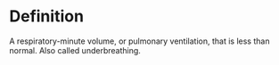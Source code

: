 # Definition

A respiratory-minute volume, or pulmonary ventilation, that is less than
normal. Also called underbreathing.
